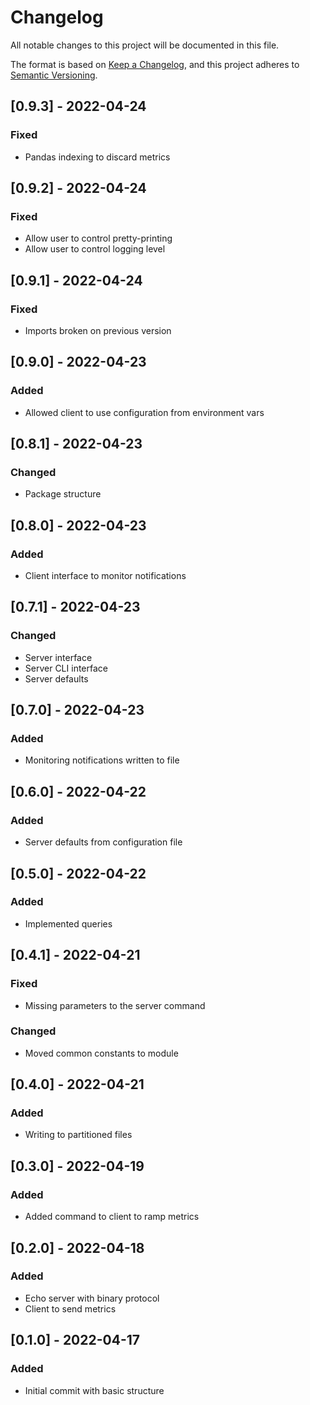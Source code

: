 # Changelog

All notable changes to this project will be documented in this file.

The format is based on [Keep a Changelog](https://keepachangelog.com/en/1.0.0/),
and this project adheres to [Semantic Versioning](https://semver.org/spec/v2.0.0.html).

## [0.9.3] - 2022-04-24
### Fixed
- Pandas indexing to discard metrics

## [0.9.2] - 2022-04-24
### Fixed
- Allow user to control pretty-printing
- Allow user to control logging level

## [0.9.1] - 2022-04-24
### Fixed
- Imports broken on previous version

## [0.9.0] - 2022-04-23
### Added
- Allowed client to use configuration from environment vars

## [0.8.1] - 2022-04-23
### Changed
- Package structure

## [0.8.0] - 2022-04-23
### Added
- Client interface to monitor notifications

## [0.7.1] - 2022-04-23
### Changed
- Server interface
- Server CLI interface
- Server defaults

## [0.7.0] - 2022-04-23
### Added
- Monitoring notifications written to file

## [0.6.0] - 2022-04-22
### Added
- Server defaults from configuration file

## [0.5.0] - 2022-04-22
### Added
- Implemented queries

## [0.4.1] - 2022-04-21
### Fixed
- Missing parameters to the server command

### Changed
- Moved common constants to module

## [0.4.0] - 2022-04-21
### Added
- Writing to partitioned files

## [0.3.0] - 2022-04-19
### Added
- Added command to client to ramp metrics

## [0.2.0] - 2022-04-18
### Added
- Echo server with binary protocol
- Client to send metrics

## [0.1.0] - 2022-04-17
### Added
- Initial commit with basic structure
